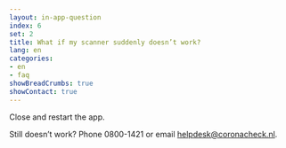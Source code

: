 ```yaml
---
layout: in-app-question
index: 6
set: 2
title: What if my scanner suddenly doesn’t work?
lang: en
categories:
- en
- faq
showBreadCrumbs: true
showContact: true
---
```

Close and restart the app. 

Still doesn’t work? Phone 0800-1421 or email  [helpdesk@coronacheck.nl](helpdesk@coronacheck.nl).

